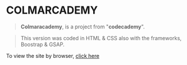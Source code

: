 # COLMARCADEMY

>**Colmaracademy**, is a project from "**codecademy**".

>This version was coded in HTML & CSS also with the frameworks, Boostrap & GSAP.

To view the site by browser, [click here](https://ianklfong.github.io/Colmaracademy/)
